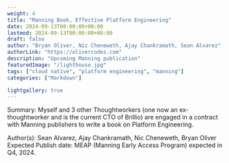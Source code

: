 ```yaml
---
weight: 4
title: "Manning Book, Effective Platform Engineering"
date: 2024-09-13T00:00:00+00:00
lastmod: 2024-09-13T00:00:00+00:00
draft: false
author: "Bryan Oliver, Nic Cheneweth, Ajay Chankramath, Sean Alvarez"
authorLink: "https://olivercodes.com"
description: "Upcoming Manning publication"
featuredImage: "/lighthouse.jpg"
tags: ["cloud native", "platform engineering", "manning"]
categories: ["Markdown"]

lightgallery: true
---
```


Summary:
Myself and 3 other Thoughtworkers (one now an ex-thoughtworker and is the current CTO of Brillio) are engaged in a contract with Manning publishers to write a book on Platform Engineering.

Author(s): Sean Alvarez, Ajay Chankramath, Nic Cheneweth, Bryan Oliver
Expected Publish date: MEAP (Manning Early Access Program) expected in Q4, 2024.
